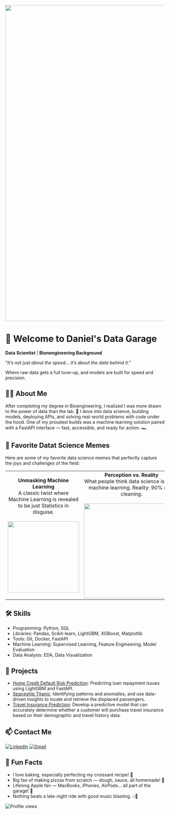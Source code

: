 <p align="center">
  <img src="https://media2.giphy.com/media/v1.Y2lkPTc5MGI3NjExMWs4a2N0MWoydnk4MDZsNGhhMGNzbDJkd2ZlZW1pbHk0NW53aGticiZlcD12MV9pbnRlcm5hbF9naWZfYnlfaWQmY3Q9Zw/A8Uo4id6WCk8rJkJk5/giphy.gif" width="1000px">
</p>


# 🔧 Welcome to Daniel's Data Garage

**Data Scientist** | **Bionengineering Background**

*"It’s not just about the speed... it’s about the data behind it."* 

Where raw data gets a full tune-up, and models are built for speed and precision.

## 👨‍💻 About Me

After completing my degree in Bioengineering, I realized I was more drawn to the power of data than the lab. 🚀
I dove into data science, building models, deploying APIs, and solving real-world problems with code under the hood.
One of my proudest builds was a machine learning solution paired with a FastAPI interface — fast, accessible, and ready for action. 🏎️

## 🚀 Favorite Datat Science Memes
Here are some of my favorite data science memes that perfectly capture the joys and challenges of the field:

<table>
  <tr>
    <td align="center">
      <strong>Unmasking Machine Learning</strong><br>
      A classic twist where Machine Learning is revealed to be just Statistics in disguise.<br><br>
      <img src="https://vokallond.com/wp-content/uploads/2023/09/Machine-learning-vs-statistics.png" width="225px">
    </td>
    <td align="center">
      <strong>Perception vs. Reality</strong><br>
      What people think data science is: 90% machine learning. Reality: 90% data cleaning.<br><br>
      <img src="https://img-9gag-fun.9cache.com/photo/a4Ey7od_700bwp.webp" width="300px">
    </td>
    <td align="center">
      <strong>The Weekend Effect</strong><br>
      Leaving code on Friday: "I'll finish this on Monday." Monday: "What does this mean?"<br><br>
      <img src="https://datasciencedojo.com/wp-content/uploads/16-995x1030.jpeg" width="300px">
    </td>
  </tr>
</table>



## 🛠️ Skills
- Programming: Python, SQL
- Libraries: Pandas, Scikit-learn, LightGBM, XGBoost, Matplotlib
- Tools: Git, Docker, FastAPI
- Machine Learning: Supervised Learning, Feature Engineering, Model Evaluation
- Data Analysis: EDA, Data Visualization

## 📂 Projects
- [Home Credit Default Risk Prediction](https://github.com/TuringCollegeSubmissions/dadanie-DS.v2.5.3.4.1.git): Predicting loan repayment issues using LightGBM and FastAPI.
- [Spaceship Titanic](https://github.com/TuringCollegeSubmissions/dadanie-DS.v2.5.3.3.5): Identifying patterns and anomalies, and use data-driven insights to locate and retrieve the displaced passengers.
- [Travel Insurance Prediction](https://github.com/TuringCollegeSubmissions/dadanie-DS.v2.5.3.1.5): Develop a predictive model that can accurately determine whether a customer will purchase travel insurance based on their demographic and travel history data.

## 📫 Contact Me

[![LinkedIn](https://img.shields.io/badge/LinkedIn-Connect-blue?style=flat&logo=linkedin)](https://www.linkedin.com/in/danielkurmel/)
[![Gmail](https://img.shields.io/badge/Gmail-Email-red?logo=gmail&logoColor=white)](mailto:danielkurmel@gmail.com)


## 🌱 Fun Facts
- I love baking, especially perfecting my croissant recipe! 🥐
- Big fan of making pizzas from scratch — dough, sauce, all homemade! 🍕
- Lifelong Apple fan — MacBooks, iPhones, AirPods... all part of the garage! 🍏
- Nothing beats a late-night ride with good music blasting. 🎶🚗

![Profile views](https://komarev.com/ghpvc/?username=yourusername&color=blue)
